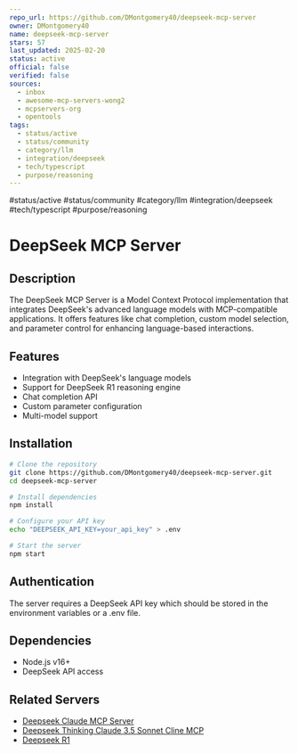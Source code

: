 ```yaml
---
repo_url: https://github.com/DMontgomery40/deepseek-mcp-server
owner: DMontgomery40
name: deepseek-mcp-server
stars: 57
last_updated: 2025-02-20
status: active
official: false
verified: false
sources:
  - inbox
  - awesome-mcp-servers-wong2
  - mcpservers-org
  - opentools
tags:
  - status/active
  - status/community
  - category/llm
  - integration/deepseek
  - tech/typescript
  - purpose/reasoning
---
```


#status/active #status/community #category/llm #integration/deepseek #tech/typescript #purpose/reasoning

# DeepSeek MCP Server

## Description

The DeepSeek MCP Server is a Model Context Protocol implementation that integrates DeepSeek's advanced language models with MCP-compatible applications. It offers features like chat completion, custom model selection, and parameter control for enhancing language-based interactions.

## Features

- Integration with DeepSeek's language models
- Support for DeepSeek R1 reasoning engine
- Chat completion API
- Custom parameter configuration
- Multi-model support

## Installation

```bash
# Clone the repository
git clone https://github.com/DMontgomery40/deepseek-mcp-server.git
cd deepseek-mcp-server

# Install dependencies
npm install

# Configure your API key
echo "DEEPSEEK_API_KEY=your_api_key" > .env

# Start the server
npm start
```

## Authentication

The server requires a DeepSeek API key which should be stored in the environment variables or a .env file.

## Dependencies

- Node.js v16+
- DeepSeek API access

## Related Servers

- [Deepseek Claude MCP Server](https://github.com/HarshJ23/deepseek-claude-MCP-server)
- [Deepseek Thinking Claude 3.5 Sonnet Cline MCP](https://github.com/newideas99/Deepseek-Thinking-Claude-3.5-Sonnet-CLINE-MCP)
- [Deepseek R1](https://github.com/66julienmartin/MCP-server-Deepseek_R1)
